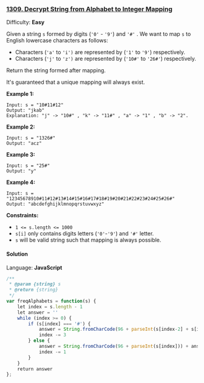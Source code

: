 ### [1309\. Decrypt String from Alphabet to Integer Mapping](https://leetcode.com/problems/decrypt-string-from-alphabet-to-integer-mapping/)

Difficulty: **Easy**


Given a string `s` formed by digits (`'0'` - `'9'`) and `'#'` . We want to map `s` to English lowercase characters as follows:

*   Characters (`'a'` to `'i')` are represented by (`'1'` to `'9'`) respectively.
*   Characters (`'j'` to `'z')` are represented by (`'10#'` to `'26#'`) respectively. 

Return the string formed after mapping.

It's guaranteed that a unique mapping will always exist.

**Example 1:**

```
Input: s = "10#11#12"
Output: "jkab"
Explanation: "j" -> "10#" , "k" -> "11#" , "a" -> "1" , "b" -> "2".
```

**Example 2:**

```
Input: s = "1326#"
Output: "acz"
```

**Example 3:**

```
Input: s = "25#"
Output: "y"
```

**Example 4:**

```
Input: s = "12345678910#11#12#13#14#15#16#17#18#19#20#21#22#23#24#25#26#"
Output: "abcdefghijklmnopqrstuvwxyz"
```

**Constraints:**

*   `1 <= s.length <= 1000`
*   `s[i]` only contains digits letters (`'0'`-`'9'`) and `'#'` letter.
*   `s` will be valid string such that mapping is always possible.


#### Solution

Language: **JavaScript**

```javascript
/**
 * @param {string} s
 * @return {string}
 */
var freqAlphabets = function(s) {
    let index = s.length - 1
    let answer = ''
    while (index >= 0) {
        if (s[index] === '#') {
            answer = String.fromCharCode(96 + parseInt(s[index-2] + s[index-1])) + answer
            index -= 3
        } else {
            answer = String.fromCharCode(96 + parseInt(s[index])) + answer
            index -= 1
        }
    }
    return answer
};
```